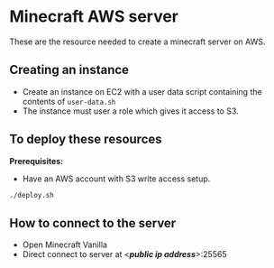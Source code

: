 # Minecraft AWS server

These are the resource needed to create a minecraft server on AWS.

## Creating an instance

- Create an instance on EC2 with a user data script containing the contents of `user-data.sh`
- The instance must user a role which gives it access to S3.

## To deploy these resources

**Prerequisites:**

- Have an AWS account with S3 write access setup.

```bash
./deploy.sh
```

## How to connect to the server

- Open Minecraft Vanilla
- Direct connect to server at <**_public ip address_**>:25565
